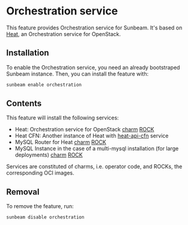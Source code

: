 # Orchestration service

This feature provides Orchestration service for Sunbeam. It's based on [Heat](https://docs.openstack.org/heat/latest/), an Orchestration service for OpenStack.

## Installation

To enable the Orchestration service, you need an already bootstraped Sunbeam instance. Then, you can install the feature with:

```bash
sunbeam enable orchestration
```

## Contents

This feature will install the following services:
- Heat: Orchestration service for OpenStack [charm](https://opendev.org/openstack/charm-heat-k8s) [ROCK](https://github.com/canonical/ubuntu-openstack-rocks/tree/main/rocks/heat-consolidated)
- Heat CFN: Another instance of Heat with [heat-api-cfn](https://docs.openstack.org/heat/latest/man/heat-api-cfn.html) service
- MySQL Router for Heat [charm](https://github.com/canonical/mysql-router-k8s-operator) [ROCK](https://github.com/canonical/charmed-mysql-rock)
- MySQL Instance in the case of a multi-mysql installation (for large deployments) [charm](https://github.com/canonical/mysql-k8s-operator) [ROCK](https://github.com/canonical/charmed-mysql-rock)

Services are constituted of charms, i.e. operator code, and ROCKs, the corresponding OCI images.


## Removal

To remove the feature, run:

```bash
sunbeam disable orchestration
```

